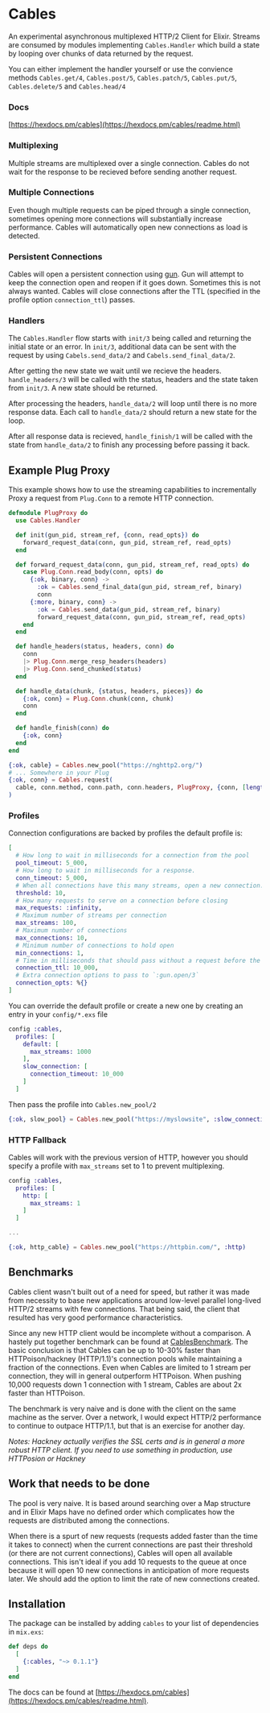 # Cables

An experimental asynchronous multiplexed HTTP/2 Client for Elixir. Streams are consumed by
modules implementing `Cables.Handler` which build a state by looping over chunks
of data returned by the request.

You can either implement the handler yourself or use the convience methods
`Cables.get/4`, `Cables.post/5`, `Cables.patch/5`, `Cables.put/5`,
`Cables.delete/5` and `Cables.head/4`

### Docs

[https://hexdocs.pm/cables](https://hexdocs.pm/cables/readme.html)

### Multiplexing

Multiple streams are multiplexed over a single connection. Cables do not wait
for the response to be recieved before sending another request.

### Multiple Connections

Even though multiple requests can be piped through a single connection, sometimes
opening more connections will substantially increase performance. Cables will automatically open new connections as load is detected.

### Persistent Connections

Cables will open a persistent connection using [gun](https://github.com/ninenines/gun).
Gun will attempt to keep the connection open and reopen if it goes down. Sometimes this is not always wanted. Cables will close connections after the TTL (specified in the profile option `connection_ttl`) passes.

### Handlers

The `Cables.Handler` flow starts with `init/3` being called and returning the initial state or an error. In `init/3`,
additional data can be sent with the request by using `Cabels.send_data/2` and `Cabels.send_final_data/2`.

After getting the new state we wait until we recieve the headers. `handle_headers/3` will be called with the
status, headers and the state taken from `init/3`. A new state should be returned.

After processing the headers, `handle_data/2` will loop until there is no more response data. Each call to `handle_data/2` should return a new state for the loop.

After all response data is recieved, `handle_finish/1` will be called with the state from `handle_data/2` to finish any processing before passing it back.


## Example Plug Proxy

This example shows how to use the streaming capabilities to incrementally Proxy a request from `Plug.Conn` to a remote HTTP connection.

```elixir
defmodule PlugProxy do
  use Cables.Handler

  def init(gun_pid, stream_ref, {conn, read_opts}) do
    forward_request_data(conn, gun_pid, stream_ref, read_opts)
  end

  def forward_request_data(conn, gun_pid, stream_ref, read_opts) do
    case Plug.Conn.read_body(conn, opts) do
      {:ok, binary, conn} ->
        :ok = Cables.send_final_data(gun_pid, stream_ref, binary)
        conn
      {:more, binary, conn} ->
        :ok = Cables.send_data(gun_pid, stream_ref, binary)
        forward_request_data(conn, gun_pid, stream_ref, read_opts)
    end
  end

  def handle_headers(status, headers, conn) do
    conn
    |> Plug.Conn.merge_resp_headers(headers)
    |> Plug.Conn.send_chunked(status)
  end

  def handle_data(chunk, {status, headers, pieces}) do
    {:ok, conn} = Plug.Conn.chunk(conn, chunk)
    conn
  end

  def handle_finish(conn) do
    {:ok, conn}
  end
end

{:ok, cable} = Cables.new_pool("https://nghttp2.org/")
# ... Somewhere in your Plug
{:ok, conn} = Cables.request(
  cable, conn.method, conn.path, conn.headers, PlugProxy, {conn, [length: 1024, read_length: 1024]}
)
```

### Profiles

Connection configurations are backed by profiles the default profile is:

```elixir
[
  # How long to wait in milliseconds for a connection from the pool
  pool_timeout: 5_000,
  # How long to wait in milliseconds for a response.
  conn_timeout: 5_000,
  # When all connections have this many streams, open a new connection.
  threshold: 10,
  # How many requests to serve on a connection before closing
  max_requests: :infinity,
  # Maximum number of streams per connection
  max_streams: 100,
  # Maximum number of connections
  max_connections: 10,
  # Minimum number of connections to hold open
  min_connections: 1,
  # Time in milliseconds that should pass without a request before the connection is closed
  connection_ttl: 10_000,
  # Extra connection options to pass to `:gun.open/3`
  connection_opts: %{}
]
```

You can override the default profile or create a new one by creating an entry in your `config/*.exs` file

```elixir
config :cables,
  profiles: [
    default: [
      max_streams: 1000
    ],
    slow_connection: [
      connection_timeout: 10_000
    ]
  ]
```

Then pass the profile into `Cables.new_pool/2`

```elixir
{:ok, slow_pool} = Cables.new_pool("https://myslowsite", :slow_connection)
```

### HTTP Fallback
Cables will work with the previous version of HTTP, however you should specify a
profile with `max_streams` set to 1 to prevent multiplexing.

```elixir
config :cables,
  profiles: [
    http: [
      max_streams: 1
    ]
  ]

...

{:ok, http_cable} = Cables.new_pool("https://httpbin.com/", :http)
```

## Benchmarks

Cables client wasn't built out of a need for speed, but rather it was made from necessity to base new applications around low-level parallel long-lived HTTP/2 streams with few connections. That being said, the client that resulted has very good performance characteristics.

Since any new HTTP client would be incomplete without a comparison. A hastely put together benchmark can be found at [CablesBenchmark](http://github.com/hansonkd/cables_benchmark). The basic conclusion is that Cables can be up to 10-30% faster than HTTPoison/hackney (HTTP/1.1)'s connection pools while maintaining a fraction of the connections. Even when Cables are limited to 1 stream per connection, they will in general outperform HTTPoison. When pushing 10,000 requests down 1 connection with 1 stream, Cables are about 2x faster than HTTPoison.

The benchmark is very naive and is done with the client on the same machine as the server. Over a network, I would expect HTTP/2 performance to continue to outpace HTTP/1.1, but that is an exercise for another day.

*Notes: Hackney actually verifies the SSL certs and is in general a more robust HTTP client. If you need to use something in production, use HTTPosion or Hackney*

## Work that needs to be done

The pool is very naive. It is based around searching over a Map structure and in Elixir Maps have no defined order which complicates how the requests are distributed among the connections.

When there is a spurt of new requests (requests added faster than the time it takes to connect) when the current connections are past their threshold (or there are not current connections), Cables will open all available connections. This isn't ideal if you add 10 requests to the queue at once because it will open 10 new connections in anticipation of more requests later. We should add the option to limit the rate of new connections created.

## Installation

The package can be installed by adding `cables` to your list of dependencies in `mix.exs`:

```elixir
def deps do
  [
    {:cables, "~> 0.1.1"}
  ]
end
```

The docs can be found at [https://hexdocs.pm/cables](https://hexdocs.pm/cables/readme.html).
